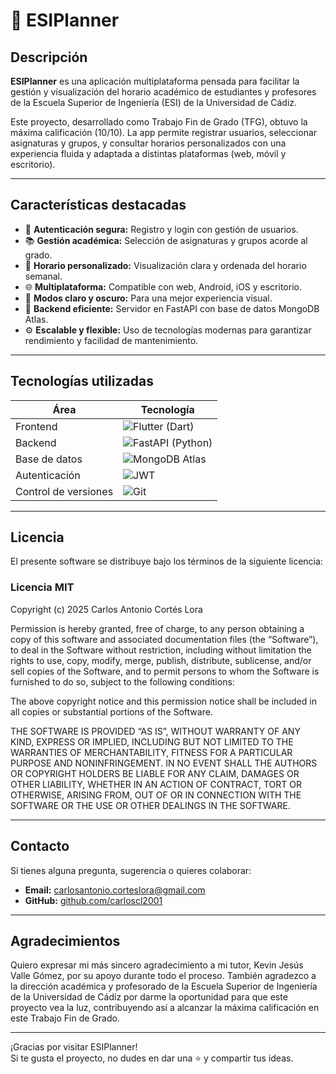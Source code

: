 # 📅 ESIPlanner

## Descripción

**ESIPlanner** es una aplicación multiplataforma pensada para facilitar la gestión y visualización del horario académico de estudiantes y profesores de la Escuela Superior de Ingeniería (ESI) de la Universidad de Cádiz.

Este proyecto, desarrollado como Trabajo Fin de Grado (TFG), obtuvo la máxima calificación (10/10). La app permite registrar usuarios, seleccionar asignaturas y grupos, y consultar horarios personalizados con una experiencia fluida y adaptada a distintas plataformas (web, móvil y escritorio).

---

## Características destacadas

- 🔐 **Autenticación segura:** Registro y login con gestión de usuarios.  
- 📚 **Gestión académica:** Selección de asignaturas y grupos acorde al grado.  
- 📅 **Horario personalizado:** Visualización clara y ordenada del horario semanal.  
- 🌐 **Multiplataforma:** Compatible con web, Android, iOS y escritorio.  
- 🌙 **Modos claro y oscuro:** Para una mejor experiencia visual.  
- 🚀 **Backend eficiente:** Servidor en FastAPI con base de datos MongoDB Atlas.  
- ⚙️ **Escalable y flexible:** Uso de tecnologías modernas para garantizar rendimiento y facilidad de mantenimiento.

---

## Tecnologías utilizadas

| Área         | Tecnología            |
|--------------|----------------------|
| Frontend     | ![Flutter](https://img.shields.io/badge/Flutter-02569B?style=flat&logo=flutter&logoColor=white) (Dart)       |
| Backend      | ![FastAPI](https://img.shields.io/badge/FastAPI-009688?style=flat&logo=fastapi&logoColor=white) (Python)     |
| Base de datos| ![MongoDB](https://img.shields.io/badge/MongoDB-47A248?style=flat&logo=mongodb&logoColor=white) Atlas        |
| Autenticación| ![JWT](https://img.shields.io/badge/JWT-black?style=flat&logo=JSONwebtokens&logoColor=white)                |
| Control de versiones | ![Git](https://img.shields.io/badge/Git-F05032?style=flat&logo=git&logoColor=white)            |

---

## Licencia

El presente software se distribuye bajo los términos de la siguiente licencia:

### Licencia MIT

Copyright (c) 2025 Carlos Antonio Cortés Lora

Permission is hereby granted, free of charge, to any person obtaining a copy of this software and associated documentation files (the “Software”), to deal in the Software without restriction, including without limitation the rights to use, copy, modify, merge, publish, distribute, sublicense, and/or sell copies of the Software, and to permit persons to whom the Software is furnished to do so, subject to the following conditions:

The above copyright notice and this permission notice shall be included in all copies or substantial portions of the Software.

THE SOFTWARE IS PROVIDED “AS IS”, WITHOUT WARRANTY OF ANY KIND, EXPRESS OR IMPLIED, INCLUDING BUT NOT LIMITED TO THE WARRANTIES OF MERCHANTABILITY, FITNESS FOR A PARTICULAR PURPOSE AND NONINFRINGEMENT. IN NO EVENT SHALL THE AUTHORS OR COPYRIGHT HOLDERS BE LIABLE FOR ANY CLAIM, DAMAGES OR OTHER LIABILITY, WHETHER IN AN ACTION OF CONTRACT, TORT OR OTHERWISE, ARISING FROM, OUT OF OR IN CONNECTION WITH THE SOFTWARE OR THE USE OR OTHER DEALINGS IN THE SOFTWARE.

---

## Contacto

Si tienes alguna pregunta, sugerencia o quieres colaborar:

- **Email:** carlosantonio.corteslora@gmail.com  
- **GitHub:** [github.com/carloscl2001](https://github.com/carloscl2001)

---

## Agradecimientos

Quiero expresar mi más sincero agradecimiento a mi tutor, Kevin Jesús Valle Gómez, por su apoyo durante todo el proceso. También agradezco a la dirección académica y profesorado de la Escuela Superior de Ingeniería de la Universidad de Cádiz por darme la oportunidad para que este proyecto vea la luz, contribuyendo así a alcanzar la máxima calificación en este Trabajo Fin de Grado.


---

¡Gracias por visitar ESIPlanner!  
Si te gusta el proyecto, no dudes en dar una ⭐ y compartir tus ideas.
